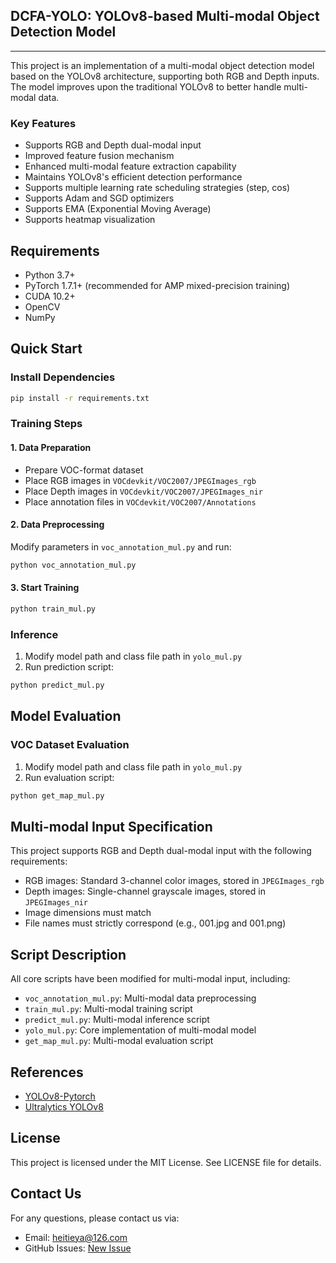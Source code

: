 ## DCFA-YOLO: YOLOv8-based Multi-modal Object Detection Model
---

This project is an implementation of a multi-modal object detection model based on the YOLOv8 architecture, supporting both RGB and Depth inputs. The model improves upon the traditional YOLOv8 to better handle multi-modal data.

### Key Features
- Supports RGB and Depth dual-modal input
- Improved feature fusion mechanism
- Enhanced multi-modal feature extraction capability
- Maintains YOLOv8's efficient detection performance
- Supports multiple learning rate scheduling strategies (step, cos)
- Supports Adam and SGD optimizers
- Supports EMA (Exponential Moving Average)
- Supports heatmap visualization

## Requirements
- Python 3.7+
- PyTorch 1.7.1+ (recommended for AMP mixed-precision training)
- CUDA 10.2+
- OpenCV
- NumPy

## Quick Start

### Install Dependencies
```bash
pip install -r requirements.txt
```

### Training Steps
#### 1. Data Preparation
- Prepare VOC-format dataset
- Place RGB images in `VOCdevkit/VOC2007/JPEGImages_rgb`
- Place Depth images in `VOCdevkit/VOC2007/JPEGImages_nir`
- Place annotation files in `VOCdevkit/VOC2007/Annotations`

#### 2. Data Preprocessing
Modify parameters in `voc_annotation_mul.py` and run:
```python
python voc_annotation_mul.py
```

#### 3. Start Training
```python
python train_mul.py
```

### Inference
1. Modify model path and class file path in `yolo_mul.py`
2. Run prediction script:
```python
python predict_mul.py
```

## Model Evaluation
### VOC Dataset Evaluation
1. Modify model path and class file path in `yolo_mul.py`
2. Run evaluation script:
```python
python get_map_mul.py
```

## Multi-modal Input Specification
This project supports RGB and Depth dual-modal input with the following requirements:
- RGB images: Standard 3-channel color images, stored in `JPEGImages_rgb`
- Depth images: Single-channel grayscale images, stored in `JPEGImages_nir`
- Image dimensions must match
- File names must strictly correspond (e.g., 001.jpg and 001.png)

## Script Description
All core scripts have been modified for multi-modal input, including:
- `voc_annotation_mul.py`: Multi-modal data preprocessing
- `train_mul.py`: Multi-modal training script
- `predict_mul.py`: Multi-modal inference script
- `yolo_mul.py`: Core implementation of multi-modal model
- `get_map_mul.py`: Multi-modal evaluation script

## References
- [YOLOv8-Pytorch](https://github.com/bubbliiiing/yolov8-pytorch)
- [Ultralytics YOLOv8](https://github.com/ultralytics/ultralytics)

## License
This project is licensed under the MIT License. See LICENSE file for details.

## Contact Us
For any questions, please contact us via:
- Email: heitieya@126.com
- GitHub Issues: [New Issue](https://github.com/heitieya/DCFA-YOLO/issues)
